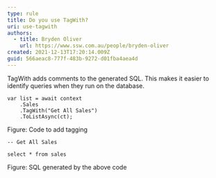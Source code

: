 ```yaml
---
type: rule
title: Do you use TagWith?
uri: use-tagwith
authors:
  - title: Bryden Oliver
    url: https://www.ssw.com.au/people/bryden-oliver
created: 2021-12-13T17:20:14.009Z
guid: 566aeac8-777f-483b-9272-d01fba4aea4d
---
```

TagWith adds comments to the generated SQL. This makes it easier to identify queries when they run on the database.

<!--endintro-->

```
var list = await context
    .Sales
    .TagWith("Get All Sales")
    .ToListAsync(ct);
```

Figure: Code to add tagging

```
-- Get All Sales

select * from sales
```

Figure: SQL generated by the above code